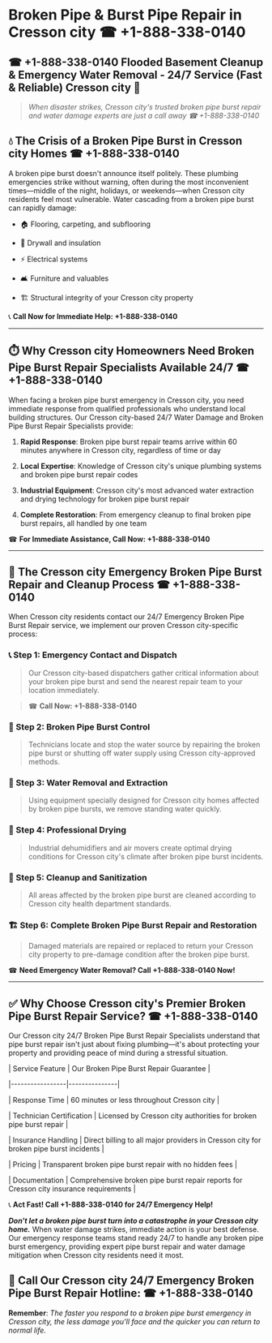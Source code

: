 # Broken Pipe & Burst Pipe Repair in Cresson city ☎ +1-888-338-0140  
## ☎ +1-888-338-0140 Flooded Basement Cleanup & Emergency Water Removal - 24/7 Service (Fast & Reliable) Cresson city 🚨  

> *When disaster strikes, Cresson city's trusted broken pipe burst repair and water damage experts are just a call away ☎ +1-888-338-0140*  

## 💧 The Crisis of a Broken Pipe Burst in Cresson city Homes ☎ +1-888-338-0140  

A broken pipe burst doesn't announce itself politely. These plumbing emergencies strike without warning, often during the most inconvenient times—middle of the night, holidays, or weekends—when Cresson city residents feel most vulnerable. Water cascading from a broken pipe burst can rapidly damage:  

* 🏠 Flooring, carpeting, and subflooring  
* 🧱 Drywall and insulation  
* ⚡ Electrical systems  
* 🛋️ Furniture and valuables  
* 🏗️ Structural integrity of your Cresson city property  

📞 **Call Now for Immediate Help: +1-888-338-0140**  

---  

## ⏱️ Why Cresson city Homeowners Need Broken Pipe Burst Repair Specialists Available 24/7 ☎ +1-888-338-0140  

When facing a broken pipe burst emergency in Cresson city, you need immediate response from qualified professionals who understand local building structures. Our Cresson city-based 24/7 Water Damage and Broken Pipe Burst Repair Specialists provide:  

1. **Rapid Response**: Broken pipe burst repair teams arrive within 60 minutes anywhere in Cresson city, regardless of time or day  
2. **Local Expertise**: Knowledge of Cresson city's unique plumbing systems and broken pipe burst repair codes  
3. **Industrial Equipment**: Cresson city's most advanced water extraction and drying technology for broken pipe burst repair  
4. **Complete Restoration**: From emergency cleanup to final broken pipe burst repairs, all handled by one team  

☎ **For Immediate Assistance, Call Now: +1-888-338-0140**  

---  

## 🔧 The Cresson city Emergency Broken Pipe Burst Repair and Cleanup Process ☎ +1-888-338-0140  

When Cresson city residents contact our 24/7 Emergency Broken Pipe Burst Repair service, we implement our proven Cresson city-specific process:  

### 📞 Step 1: Emergency Contact and Dispatch  
> Our Cresson city-based dispatchers gather critical information about your broken pipe burst and send the nearest repair team to your location immediately.  
> ☎ **Call Now: +1-888-338-0140**  

### 🚿 Step 2: Broken Pipe Burst Control  
> Technicians locate and stop the water source by repairing the broken pipe burst or shutting off water supply using Cresson city-approved methods.  

### 🌊 Step 3: Water Removal and Extraction  
> Using equipment specially designed for Cresson city homes affected by broken pipe bursts, we remove standing water quickly.  

### 💨 Step 4: Professional Drying  
> Industrial dehumidifiers and air movers create optimal drying conditions for Cresson city's climate after broken pipe burst incidents.  

### 🧼 Step 5: Cleanup and Sanitization  
> All areas affected by the broken pipe burst are cleaned according to Cresson city health department standards.  

### 🏗️ Step 6: Complete Broken Pipe Burst Repair and Restoration  
> Damaged materials are repaired or replaced to return your Cresson city property to pre-damage condition after the broken pipe burst.  

☎ **Need Emergency Water Removal? Call +1-888-338-0140 Now!**  

---  

## ✅ Why Choose Cresson city's Premier Broken Pipe Burst Repair Service? ☎ +1-888-338-0140  

Our Cresson city 24/7 Broken Pipe Burst Repair Specialists understand that pipe burst repair isn't just about fixing plumbing—it's about protecting your property and providing peace of mind during a stressful situation.  

| Service Feature | Our Broken Pipe Burst Repair Guarantee |  
|-----------------|---------------|  
| Response Time | 60 minutes or less throughout Cresson city |  
| Technician Certification | Licensed by Cresson city authorities for broken pipe burst repair |  
| Insurance Handling | Direct billing to all major providers in Cresson city for broken pipe burst incidents |  
| Pricing | Transparent broken pipe burst repair with no hidden fees |  
| Documentation | Comprehensive broken pipe burst repair reports for Cresson city insurance requirements |  

📞 **Act Fast! Call +1-888-338-0140 for 24/7 Emergency Help!**  

***Don't let a broken pipe burst turn into a catastrophe in your Cresson city home.*** When water damage strikes, immediate action is your best defense. Our emergency response teams stand ready 24/7 to handle any broken pipe burst emergency, providing expert pipe burst repair and water damage mitigation when Cresson city residents need it most.  

## 📱 Call Our Cresson city 24/7 Emergency Broken Pipe Burst Repair Hotline: ☎ +1-888-338-0140  

**Remember**: *The faster you respond to a broken pipe burst emergency in Cresson city, the less damage you'll face and the quicker you can return to normal life.*
